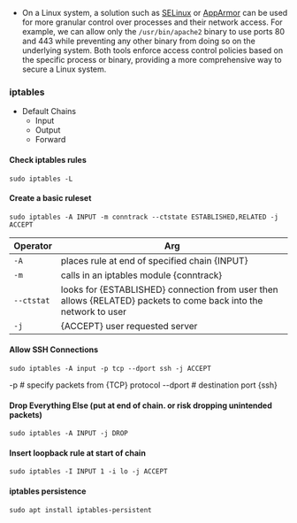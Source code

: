 - On a Linux system, a solution such as [SELinux](https://github.com/SELinuxProject) or [AppArmor](https://www.apparmor.net/) can be used for more granular control over processes and their network access. For example, we can allow only the `/usr/bin/apache2` binary to use ports 80 and 443 while preventing any other binary from doing so on the underlying system. Both tools enforce access control policies based on the specific process or binary, providing a more comprehensive way to secure a Linux system.

### iptables
- Default Chains
	- Input
	- Output
	- Forward

#### Check iptables rules
`sudo iptables -L`

#### Create a basic ruleset
`sudo iptables -A INPUT -m conntrack --ctstate ESTABLISHED,RELATED -j ACCEPT`


| Operator | Arg |
|---|---|
|`-A`|places rule at end of specified chain {INPUT}|
|`-m`|calls in an iptables module {conntrack}|
|`--ctstat`|looks for {ESTABLISHED} connection from user then allows {RELATED} packets to come back into the network to user|
|`-j`|{ACCEPT} user requested server|


#### Allow SSH Connections
`sudo iptables -A input -p tcp --dport ssh -j ACCEPT`

-p # specify packets from {TCP} protocol
--dport # destination port {ssh}

#### Drop Everything Else (put at end of chain. or risk dropping unintended packets)
`sudo iptables -A INPUT -j DROP`

#### Insert loopback rule at start of chain
`sudo iptables -I INPUT 1 -i lo -j ACCEPT`

#### iptables persistence
`sudo apt install iptables-persistent`
